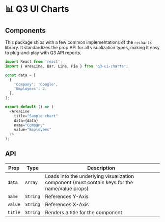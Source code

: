 # 📊 Q3 UI Charts

## Components

This package ships with a few common implementations of the
`recharts` library. It standardizes the prop API for all
visualization types, making it easy to plug-and-play with Q3
API reports.

```javascript
import React from 'react';
import { AreaLine, Bar, Line, Pie } from 'q3-ui-charts';

const data = [
  {
    'Company': 'Google',
    'Employees': 2,
  },
];

export default () => (
  <AreaLine
    title="Sample chart"
    data={data}
    name="Company"
    value="Employees"
  />
);
```

## API

| Prop    | Type     | Description                                                                                    |
| ------- | -------- | ---------------------------------------------------------------------------------------------- |
| `data`  | `Array`  | Loads into the underlying visualization component (must contain keys for the name/value props) |
| `name`  | `String` | References Y-Axis                                                                              |
| `value` | `String` | References X-Axis                                                                              |
| `title` | `String` | Renders a title for the component                                                              |
